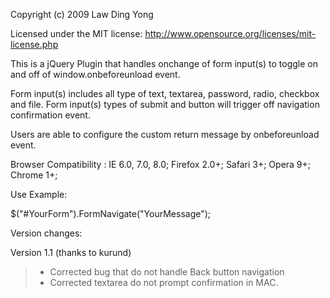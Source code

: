 Copyright (c) 2009 Law Ding Yong

Licensed under the MIT license:
http://www.opensource.org/licenses/mit-license.php

This is a jQuery Plugin that handles onchange of form input(s) to toggle on and off of window.onbeforeunload event.

Form input(s) includes all type of text, textarea, password, radio, checkbox and file.
Form input(s) types of submit and button will trigger off navigation confirmation event.

Users are able to configure the custom return message by onbeforeunload event.

Browser Compatibility :
IE 6.0, 7.0, 8.0;
Firefox 2.0+;
Safari 3+;
Opera 9+;
Chrome 1+;



Use Example:

$("#YourForm").FormNavigate("YourMessage");



Version changes:

Version 1.1 (thanks to kurund)
> - Corrected bug that do not handle Back button navigation
> - Corrected textarea do not prompt confirmation in MAC.